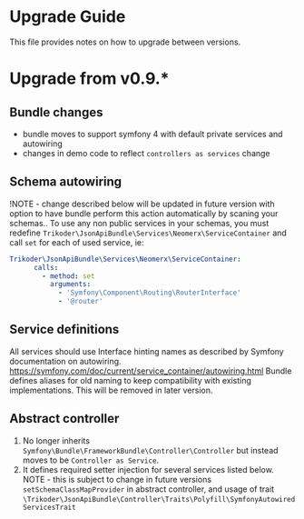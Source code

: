 # Upgrade Guide

This file provides notes on how to upgrade between versions.


# Upgrade from v0.9.*

## Bundle changes
- bundle moves to support symfony 4 with default private services and autowiring
- changes in demo code to reflect `controllers as services` change

## Schema autowiring
!NOTE - change described below will be updated in future version with option to have bundle perform this action automatically by scaning your schemas..
To use any non public services in your schemas, you must redefine `Trikoder\JsonApiBundle\Services\Neomerx\ServiceContainer` and call `set` for each of used service, ie:
```yaml
Trikoder\JsonApiBundle\Services\Neomerx\ServiceContainer:
      calls:
        - method: set
          arguments:
            - 'Symfony\Component\Routing\RouterInterface'
            - '@router'
```

## Service definitions
All services should use Interface hinting names as described by Symfony documentation on autowiring. https://symfony.com/doc/current/service_container/autowiring.html
Bundle defines aliases for old naming to keep compatibility with existing implementations. 
This will be removed in later version.

## Abstract controller
1. No longer inherits `Symfony\Bundle\FrameworkBundle\Controller\Controller` but instead moves to be `Controller as Service`.
2. It defines required setter injection for several services listed below. NOTE - this is subject to change in future versions
`setSchemaClassMapProvider` in abstract controller, and usage of trait `\Trikoder\JsonApiBundle\Controller\Traits\Polyfill\SymfonyAutowiredServicesTrait`
